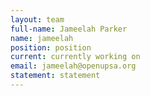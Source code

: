 ```yaml
---
layout: team
full-name: Jameelah Parker
name: jameelah
position: position
current: currently working on
email: jameelah@openupsa.org
statement: statement
---
```

